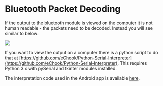 # Bluetooth Packet Decoding

If the output to the bluetooth module is viewed on the computer it is not human readable - the packets need to be decoded. Instead you will see similar to below:

![](https://lh6.googleusercontent.com/I2sMeDueTuUThXxbOMM2WJRbVZcitf5ixVKBwcTFVNBEBjfYEplq_lqGAyZ6SL6bjpJsDJ8julGr-rbbjAfqIpjnOa5CQIJCQ1Q4daYPHTr_Vc2RGQJsHeiYkN0WfttuthohwvaY)

If you want to view the output on a computer there is a python script to do that at [https://github.com/eChook/Python-Serial-Interpreter](https://github.com/eChook/Python-Serial-Interpreter). This requires Python 3.x with pySerial and tkinter modules installed.

The interpretation code used in the Android app is available [here](https://github.com/eChook/eChook-Android/blob/master/app/src/main/java/com/ben/drivenbluetooth/threads/BTStreamReader.java).

